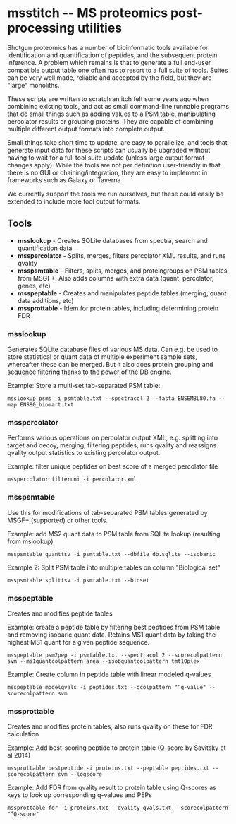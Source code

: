 # msstitch -- MS proteomics post-processing utilities

Shotgun proteomics has a number of bioinformatic tools available for identification 
and quantification of peptides, and the subsequent protein inference. A problem which
remains is that to generate a full end-user compatible output table one often has to
resort to a full suite of tools. Suites can be very well made, reliable and accepted
by the field, but they are "large" monoliths.

These scripts are written to scratch an itch felt some years ago when combining 
existing tools, and act as small command-line runnable programs that do small
things such as adding values to a PSM table, manipulating percolator results or grouping
proteins. They are capable of combining multiple different output formats into
complete output.

Small things take short time to update, are easy to parallelize, and tools that 
generate input data for these scripts can usually be upgraded without having to 
wait for a full tool suite update (unless large output format changes apply).
While the tools are not per definition user-friendly in that there is no GUI or
chaining/integration, they are easy to implement in frameworks such as Galaxy
or Taverna.

We currently support the tools we run ourselves, but these could easily be extended
to include more tool output formats.

## Tools

- __msslookup__ - Creates SQLite databases from spectra, search and quantification data
- __msspercolator__ - Splits, merges, filters percolator XML results, and runs qvality
- __msspsmtable__ - Filters, splits, merges, and proteingroups on PSM tables from MSGF+. Also adds columns with extra data (quant, percolator, genes, etc)
- __msspeptable__ - Creates and manipulates peptide tables (merging, quant data additions, etc)
- __mssprottable__ - Idem for protein tables, including determining protein FDR


### msslookup
Generates SQLite database files of various MS data. Can e.g. be used to store statistical
or quant data of multiple experiment sample sets, whereafter these can be merged. But it
also does protein grouping and sequence filtering thanks to the power of the DB engine.

Example: Store a multi-set tab-separated PSM table:

`msslookup psms -i psmtable.txt --spectracol 2 --fasta ENSEMBL80.fa --map ENS80_biomart.txt`

### msspercolator
Performs various operations on percolator output XML, e.g. splitting into target and decoy,
merging, filtering peptides, runs qvality and reassigns qvality output statistics to 
existing percolator output.

Example: filter unique peptides on best score of a merged percolator file

`msspercolator filteruni -i percolator.xml`

### msspsmtable
Use this for modifications of tab-separated PSM tables generated by MSGF+ (supported)
or other tools.

Example: add MS2 quant data to PSM table from SQLite lookup (resulting from mslookup)

`msspsmtable quanttsv -i psmtable.txt --dbfile db.sqlite --isobaric`

Example 2: Split PSM table into multiple tables on column "Biological set"

`msspsmtable splittsv -i psmtable.txt --bioset`


### msspeptable
Creates and modifies peptide tables

Example: create a peptide table by filtering best peptides from PSM table and removing isobaric quant data.
Retains MS1 quant data by taking the highest MS1 quant for a given peptide sequence.

`msspeptable psm2pep -i psmtable.txt --spectracol 2 --scorecolpattern svm --ms1quantcolpattern area --isobquantcolpattern tmt10plex`

Example: Create column in peptide table with linear modeled q-values

`msspeptable modelqvals -i peptides.txt --qcolpattern "^q-value" --scorecolpattern svm`


### mssprottable
Creates and modifies protein tables, also runs qvality on these for FDR calculation

Example: Add best-scoring peptide to protein table (Q-score by Savitsky et al 2014)

`mssprottable bestpeptide -i proteins.txt --peptable peptides.txt --scorecolpattern svm --logscore`

Example: Add FDR from qvality result to protein table using Q-scores as keys to look up
corresponding q-values and PEPs

`mssprottable fdr -i proteins.txt --qvality qvals.txt --scorecolpattern "^Q-score"`
